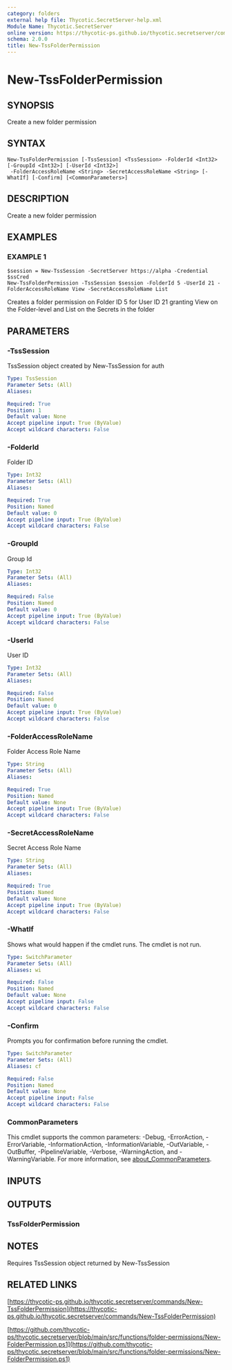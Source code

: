 ```yaml
---
category: folders
external help file: Thycotic.SecretServer-help.xml
Module Name: Thycotic.SecretServer
online version: https://thycotic-ps.github.io/thycotic.secretserver/commands/New-TssFolderPermission
schema: 2.0.0
title: New-TssFolderPermission
---
```


# New-TssFolderPermission

## SYNOPSIS
Create a new folder permission

## SYNTAX

```
New-TssFolderPermission [-TssSession] <TssSession> -FolderId <Int32> [-GroupId <Int32>] [-UserId <Int32>]
 -FolderAccessRoleName <String> -SecretAccessRoleName <String> [-WhatIf] [-Confirm] [<CommonParameters>]
```

## DESCRIPTION
Create a new folder permission

## EXAMPLES

### EXAMPLE 1
```
$session = New-TssSession -SecretServer https://alpha -Credential $ssCred
New-TssFolderPermission -TssSession $session -FolderId 5 -UserId 21 -FolderAccessRoleName View -SecretAccessRoleName List
```

Creates a folder permission on Folder ID 5 for User ID 21 granting View on the Folder-level and List on the Secrets in the folder

## PARAMETERS

### -TssSession
TssSession object created by New-TssSession for auth

```yaml
Type: TssSession
Parameter Sets: (All)
Aliases:

Required: True
Position: 1
Default value: None
Accept pipeline input: True (ByValue)
Accept wildcard characters: False
```

### -FolderId
Folder ID

```yaml
Type: Int32
Parameter Sets: (All)
Aliases:

Required: True
Position: Named
Default value: 0
Accept pipeline input: True (ByValue)
Accept wildcard characters: False
```

### -GroupId
Group Id

```yaml
Type: Int32
Parameter Sets: (All)
Aliases:

Required: False
Position: Named
Default value: 0
Accept pipeline input: True (ByValue)
Accept wildcard characters: False
```

### -UserId
User ID

```yaml
Type: Int32
Parameter Sets: (All)
Aliases:

Required: False
Position: Named
Default value: 0
Accept pipeline input: True (ByValue)
Accept wildcard characters: False
```

### -FolderAccessRoleName
Folder Access Role Name

```yaml
Type: String
Parameter Sets: (All)
Aliases:

Required: True
Position: Named
Default value: None
Accept pipeline input: True (ByValue)
Accept wildcard characters: False
```

### -SecretAccessRoleName
Secret Access Role Name

```yaml
Type: String
Parameter Sets: (All)
Aliases:

Required: True
Position: Named
Default value: None
Accept pipeline input: True (ByValue)
Accept wildcard characters: False
```

### -WhatIf
Shows what would happen if the cmdlet runs.
The cmdlet is not run.

```yaml
Type: SwitchParameter
Parameter Sets: (All)
Aliases: wi

Required: False
Position: Named
Default value: None
Accept pipeline input: False
Accept wildcard characters: False
```

### -Confirm
Prompts you for confirmation before running the cmdlet.

```yaml
Type: SwitchParameter
Parameter Sets: (All)
Aliases: cf

Required: False
Position: Named
Default value: None
Accept pipeline input: False
Accept wildcard characters: False
```

### CommonParameters
This cmdlet supports the common parameters: -Debug, -ErrorAction, -ErrorVariable, -InformationAction, -InformationVariable, -OutVariable, -OutBuffer, -PipelineVariable, -Verbose, -WarningAction, and -WarningVariable. For more information, see [about_CommonParameters](http://go.microsoft.com/fwlink/?LinkID=113216).

## INPUTS

## OUTPUTS

### TssFolderPermission
## NOTES
Requires TssSession object returned by New-TssSession

## RELATED LINKS

[https://thycotic-ps.github.io/thycotic.secretserver/commands/New-TssFolderPermission](https://thycotic-ps.github.io/thycotic.secretserver/commands/New-TssFolderPermission)

[https://github.com/thycotic-ps/thycotic.secretserver/blob/main/src/functions/folder-permissions/New-FolderPermission.ps1](https://github.com/thycotic-ps/thycotic.secretserver/blob/main/src/functions/folder-permissions/New-FolderPermission.ps1)

